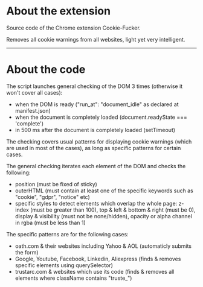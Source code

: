 # About the extension

Source code of the Chrome extension Cookie-Fucker.

Removes all cookie warnings from all websites, light yet very intelligent.

---

# About the code

The script launches general checking of the DOM 3 times (otherwise it won't cover all cases):
- when the DOM is ready ("run_at": "document_idle" as declared at manifest.json)
- when the document is completely loaded (document.readyState === 'complete')
- in 500 ms after the document is completely loaded (setTimeout)

The checking covers usual patterns for displaying cookie warnings (which are used in most of the cases),
as long as specific patterns for certain cases.

The general checking iterates each element of the DOM and checks the following:
- position (must be fixed of sticky)
- outerHTML (must contain at least one of the specific keywords such as "cookie", "gdpr", "notice" etc)
- specific styles to detect elements which overlap the whole page:
z-index (must be greater than 100),
top & left & bottom & right (must be 0),
display & visibility (must not be none/hidden),
opacity or alpha channel in rgba (must be less than 1)

The specific patterns are for the following cases:
- oath.com & their websites including Yahoo & AOL (automaticly submits the form)
- Google, Youtube, Facebook, Linkedin, Aliexpress (finds & removes specific elements using querySelector)
- trustarc.com & websites which use its code (finds & removes all elements where className contains "truste_")
